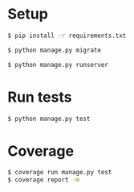# Setup 

```bash
$ pip install -r requirements.txt
```

```bash
$ python manage.py migrate
```

```bash
$ python manage.py runserver
```

# Run tests

```bash
$ python manage.py test
```

# Coverage

```bash
$ coverage run manage.py test
$ coverage report -m
```
